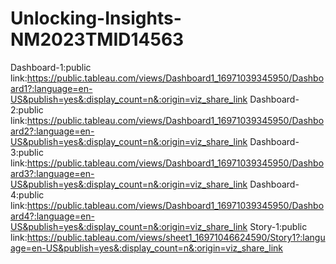 # Unlocking-Insights-NM2023TMID14563
Dashboard-1:public link:https://public.tableau.com/views/Dashboard1_16971039345950/Dashboard1?:language=en-US&publish=yes&:display_count=n&:origin=viz_share_link
Dashboard-2:public link:https://public.tableau.com/views/Dashboard1_16971039345950/Dashboard2?:language=en-US&publish=yes&:display_count=n&:origin=viz_share_link
Dashboard-3:public link:https://public.tableau.com/views/Dashboard1_16971039345950/Dashboard3?:language=en-US&publish=yes&:display_count=n&:origin=viz_share_link
Dashboard-4:public link:https://public.tableau.com/views/Dashboard1_16971039345950/Dashboard4?:language=en-US&publish=yes&:display_count=n&:origin=viz_share_link
Story-1:public link:https://public.tableau.com/views/sheet1_16971046624590/Story1?:language=en-US&publish=yes&:display_count=n&:origin=viz_share_link
